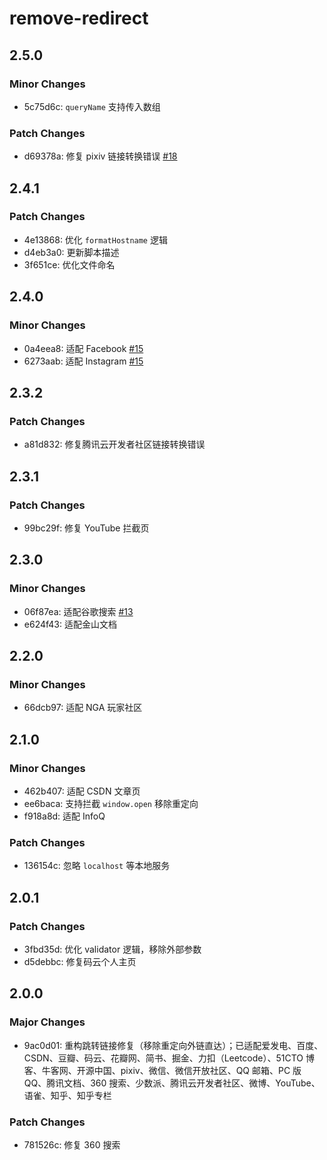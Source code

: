 # remove-redirect

## 2.5.0

### Minor Changes

- 5c75d6c: `queryName` 支持传入数组

### Patch Changes

- d69378a: 修复 pixiv 链接转换错误 [#18](https://github.com/maomao1996/tampermonkey-scripts/issues/15)

## 2.4.1

### Patch Changes

- 4e13868: 优化 `formatHostname` 逻辑
- d4eb3a0: 更新脚本描述
- 3f651ce: 优化文件命名

## 2.4.0

### Minor Changes

- 0a4eea8: 适配 Facebook [#15](https://github.com/maomao1996/tampermonkey-scripts/issues/15)
- 6273aab: 适配 Instagram [#15](https://github.com/maomao1996/tampermonkey-scripts/issues/15)

## 2.3.2

### Patch Changes

- a81d832: 修复腾讯云开发者社区链接转换错误

## 2.3.1

### Patch Changes

- 99bc29f: 修复 YouTube 拦截页

## 2.3.0

### Minor Changes

- 06f87ea: 适配谷歌搜索 [#13](https://github.com/maomao1996/tampermonkey-scripts/issues/13)
- e624f43: 适配金山文档

## 2.2.0

### Minor Changes

- 66dcb97: 适配 NGA 玩家社区

## 2.1.0

### Minor Changes

- 462b407: 适配 CSDN 文章页
- ee6baca: 支持拦截 `window.open` 移除重定向
- f918a8d: 适配 InfoQ

### Patch Changes

- 136154c: 忽略 `localhost` 等本地服务

## 2.0.1

### Patch Changes

- 3fbd35d: 优化 validator 逻辑，移除外部参数
- d5debbc: 修复码云个人主页

## 2.0.0

### Major Changes

- 9ac0d01: 重构跳转链接修复（移除重定向外链直达）；已适配爱发电、百度、CSDN、豆瓣、码云、花瓣网、简书、掘金、力扣（Leetcode）、51CTO 博客、牛客网、开源中国、pixiv、微信、微信开放社区、QQ 邮箱、PC 版 QQ、腾讯文档、360 搜索、少数派、腾讯云开发者社区、微博、YouTube、语雀、知乎、知乎专栏

### Patch Changes

- 781526c: 修复 360 搜索
